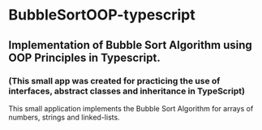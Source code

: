 # BubbleSortOOP-typescript

## Implementation of Bubble Sort Algorithm using OOP Principles in Typescript.

### (This small app was created for practicing the use of interfaces, abstract classes and inheritance in TypeScript)

This small application implements the Bubble Sort Algorithm for arrays of numbers, strings and linked-lists.
